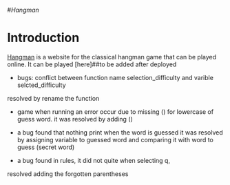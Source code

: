#_Hangman_

# Introduction

[Hangman](https://github.com/syricano/hangman) is a website for the classical hangman game that can be played online. It can be played [here]##to be added after deployed 


- bugs: conflict between function name selection_difficulty and varible selcted_difficulty

resolved by rename the function
- game when running an error occur due to missing () for lowercase of guess word.
it was resolved by adding ()

- a bug found that nothing print when the word is guessed
it was resolved by assigning variable to guessed word and comparing it with word to guess (secret word)

- a bug found in rules, it did not quite when selecting q, 

resolved adding the forgotten parentheses 